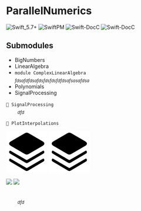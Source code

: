 
# ParallelNumerics 

![Swift_5.7+](https://img.shields.io/static/v1?label=Swift&color=lightgreen&message=5.7%2B&style=flat&logo=Swift)
![SwiftPM](https://img.shields.io/badge/-SwiftPM-critical?logo=Swift&style=flat&logoColor=white)
![Swift-DocC](https://img.shields.io/badge/-DocC-1C5ED0?logo=Swift&style=flat&logoColor=white)
![Swift-DocC](https://img.shields.io/badge/-Apple%20Platform%20Only-gray?logo=Apple&style=flat&logoColor=white)


## Submodules

* BigNumbers
* LinearAlgebra
* `module ComplexLinearAlgebra`<br/><sub>*fdsafdfdsafdsfdsfdsfdfdsafsasafdsa*</sub>
* Polynomials
* SignalProcessing

`􀐟 SignalProcessing`
<br/>&nbsp;&nbsp;&nbsp;&nbsp;&nbsp;&nbsp;&nbsp;<sub>
*dfd*</sub>


`􀐟 PlotInterpolations`

![module](./images/square-stack-3d-up-fill.svg)
<img src="./images/square-stack-3d-up-fill.svg">

![](https://raw.githubusercontent.com/andrewtavis/sf-symbols-online/master/glyphs/square-stack-3d-up-fill.png#gh-light-mode-only)
![](https://raw.githubusercontent.com/andrewtavis/sf-symbols-online/master/glyphs_white/square-stack-3d-up-fill.png#gh-dark-mode-only)

<br/>&nbsp;&nbsp;&nbsp;&nbsp;&nbsp;&nbsp;&nbsp;<sub>
*dfd*</sub>
